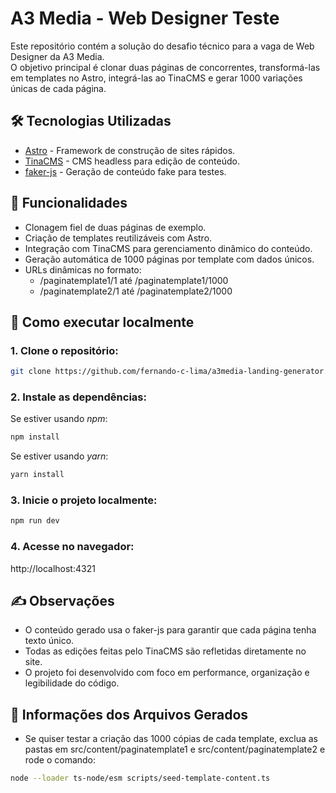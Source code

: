 # A3 Media - Web Designer Teste

Este repositório contém a solução do desafio técnico para a vaga de Web Designer da A3 Media.  
O objetivo principal é clonar duas páginas de concorrentes, transformá-las em templates no Astro, integrá-las ao TinaCMS e gerar 1000 variações únicas de cada página.

## 🛠 Tecnologias Utilizadas

- [Astro](https://astro.build/) - Framework de construção de sites rápidos.
- [TinaCMS](https://tina.io/) - CMS headless para edição de conteúdo.
- [faker-js](https://fakerjs.dev/) - Geração de conteúdo fake para testes.

## 🚀 Funcionalidades

- Clonagem fiel de duas páginas de exemplo.
- Criação de templates reutilizáveis com Astro.
- Integração com TinaCMS para gerenciamento dinâmico do conteúdo.
- Geração automática de 1000 páginas por template com dados únicos.
- URLs dinâmicas no formato:
  - /paginatemplate1/1 até /paginatemplate1/1000
  - /paginatemplate2/1 até /paginatemplate2/1000

## 🧪 Como executar localmente

### 1. Clone o repositório:

```bash
git clone https://github.com/fernando-c-lima/a3media-landing-generator.git
```

### 2. Instale as dependências:

Se estiver usando *npm*:
```bash
npm install
```

Se estiver usando *yarn*:
```bash
yarn install
```
### 3. Inicie o projeto localmente:

```bash
npm run dev
```

### 4. Acesse no navegador:


http://localhost:4321


## ✍️ Observações

- O conteúdo gerado usa o faker-js para garantir que cada página tenha texto único.
- Todas as edições feitas pelo TinaCMS são refletidas diretamente no site.
- O projeto foi desenvolvido com foco em performance, organização e legibilidade do código.

## 🧞 Informações dos Arquivos Gerados

 - Se quiser testar a criação das 1000 cópias de cada template, exclua as pastas em src/content/paginatemplate1 e src/content/paginatemplate2 e rode o comando:
```bash
node --loader ts-node/esm scripts/seed-template-content.ts
```

